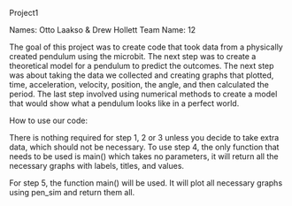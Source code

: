 Project1

Names: Otto Laakso & Drew Hollett
Team Name: 12

The goal of this project was to create code that took data from a physically created pendulum using the microbit. The next step was to create a theoretical model for a pendulum to predict the outcomes. The next step was about taking the data we collected and creating graphs that plotted, time, acceleration, velocity, position, the angle, and then calculated the period. The last step involved using numerical methods to create a model that would show what a pendulum looks like in a perfect world.

How to use our code:

There is nothing required for step 1, 2 or 3 unless you decide to take extra data, which should not be necessary. 
To use step 4, the only function that needs to be used is main() which takes no parameters, it will return all the necessary graphs with labels, titles, and values.

For step 5, the function main() will be used. It will plot all necessary graphs using pen_sim and return them all.
